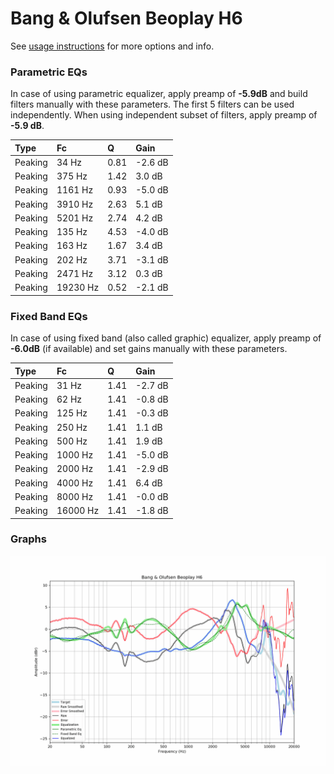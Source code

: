 # Bang & Olufsen Beoplay H6
See [usage instructions](https://github.com/jaakkopasanen/AutoEq#usage) for more options and info.

### Parametric EQs
In case of using parametric equalizer, apply preamp of **-5.9dB** and build filters manually
with these parameters. The first 5 filters can be used independently.
When using independent subset of filters, apply preamp of **-5.9 dB**.

| Type    | Fc       |    Q | Gain    |
|:--------|:---------|:-----|:--------|
| Peaking | 34 Hz    | 0.81 | -2.6 dB |
| Peaking | 375 Hz   | 1.42 | 3.0 dB  |
| Peaking | 1161 Hz  | 0.93 | -5.0 dB |
| Peaking | 3910 Hz  | 2.63 | 5.1 dB  |
| Peaking | 5201 Hz  | 2.74 | 4.2 dB  |
| Peaking | 135 Hz   | 4.53 | -4.0 dB |
| Peaking | 163 Hz   | 1.67 | 3.4 dB  |
| Peaking | 202 Hz   | 3.71 | -3.1 dB |
| Peaking | 2471 Hz  | 3.12 | 0.3 dB  |
| Peaking | 19230 Hz | 0.52 | -2.1 dB |

### Fixed Band EQs
In case of using fixed band (also called graphic) equalizer, apply preamp of **-6.0dB**
(if available) and set gains manually with these parameters.

| Type    | Fc       |    Q | Gain    |
|:--------|:---------|:-----|:--------|
| Peaking | 31 Hz    | 1.41 | -2.7 dB |
| Peaking | 62 Hz    | 1.41 | -0.8 dB |
| Peaking | 125 Hz   | 1.41 | -0.3 dB |
| Peaking | 250 Hz   | 1.41 | 1.1 dB  |
| Peaking | 500 Hz   | 1.41 | 1.9 dB  |
| Peaking | 1000 Hz  | 1.41 | -5.0 dB |
| Peaking | 2000 Hz  | 1.41 | -2.9 dB |
| Peaking | 4000 Hz  | 1.41 | 6.4 dB  |
| Peaking | 8000 Hz  | 1.41 | -0.0 dB |
| Peaking | 16000 Hz | 1.41 | -1.8 dB |

### Graphs
![](./Bang%20&%20Olufsen%20Beoplay%20H6.png)